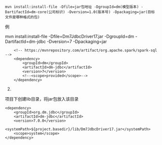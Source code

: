 ```
mvn install:install-file -Dfile=jar包地址 -DgroupId=dm(模型版本) -DartifactId=dm-core(公司标识) -Dversion=1.0(版本号) -Dpackaging=jar(目标文件是哪种格式的包)

```

例

mvn install:install-file -Dfile=Dm7JdbcDriver17.jar -DgroupId=dm -DartifactId=dm-jdbc -Dversion=7 -Dpackaging=jar


        <!-- https://mvnrepository.com/artifact/org.apache.spark/spark-sql -->
        <dependency>
            <groupId>dm</groupId>
            <artifactId>dm-jdbc</artifactId>
            <version>7</version>
            <!--<scope>provided</scope>-->
        </dependency>



2. 

项目下创建lib目录，将jar包放入该目录

```
<dependency>
	<groupId>org.dm.jdbc</groupId>
	<artifactId>dm-jdbc</artifactId>
	<version>7.0.0</version>
	<systemPath>${project.basedir}/lib/Dm7JdbcDriver17.jar</systemPath>
	<scope>system</scope>
</dependency>
```